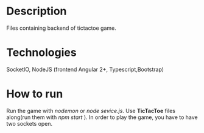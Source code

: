 
# Description

Files containing backend of tictactoe game. 

# Technologies

SocketIO, NodeJS (frontend Angular 2+, Typescript,Bootstrap)

# How to run

Run the game with *nodemon* or *node sevice.js*. Use **TicTacToe** files along(run them with *npm start* ). In order to play the game, you have to have two sockets open.
